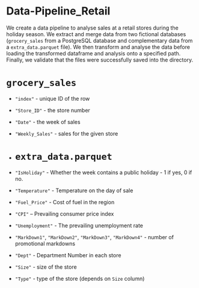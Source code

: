 # Data-Pipeline_Retail

We create a data pipeline to analyse sales at a retail stores during the holiday season. We extract and merge data from two fictional databases (`grocery_sales` from a PostgreSQL database and complementary data from a `extra_data.parquet` file). We then transform and analyse the data before loading the transformed dataframe and analysis onto a specified path. Finally, we validate that the files were successfully saved into the directory. 

# `grocery_sales`
- `"index"` - unique ID of the row
- `"Store_ID"` - the store number
- `"Date"` - the week of sales
- `"Weekly_Sales"` - sales for the given store

- # `extra_data.parquet`
- `"IsHoliday"` - Whether the week contains a public holiday - 1 if yes, 0 if no.
- `"Temperature"` - Temperature on the day of sale
- `"Fuel_Price"` - Cost of fuel in the region
- `"CPI"` – Prevailing consumer price index
- `"Unemployment"` - The prevailing unemployment rate
- `"MarkDown1"`, `"MarkDown2"`, `"MarkDown3"`, `"MarkDown4"` - number of promotional markdowns
- `"Dept"` - Department Number in each store
- `"Size"` - size of the store
- `"Type"` - type of the store (depends on `Size` column)
